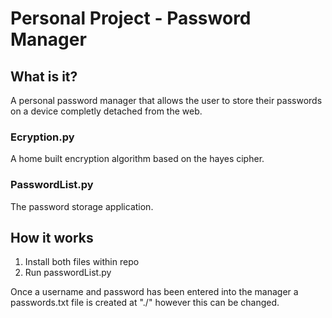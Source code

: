 # Personal Project - Password Manager
## What is it?
A personal password manager that allows the user to store their passwords on a device completly detached from the web.
### Ecryption.py
A home built encryption algorithm based on the hayes cipher.
### PasswordList.py
The password storage application.
## How it works
1. Install both files within repo
2. Run passwordList.py

Once a username and password has been entered into the manager a passwords.txt file is created at "./" however this can be changed.
